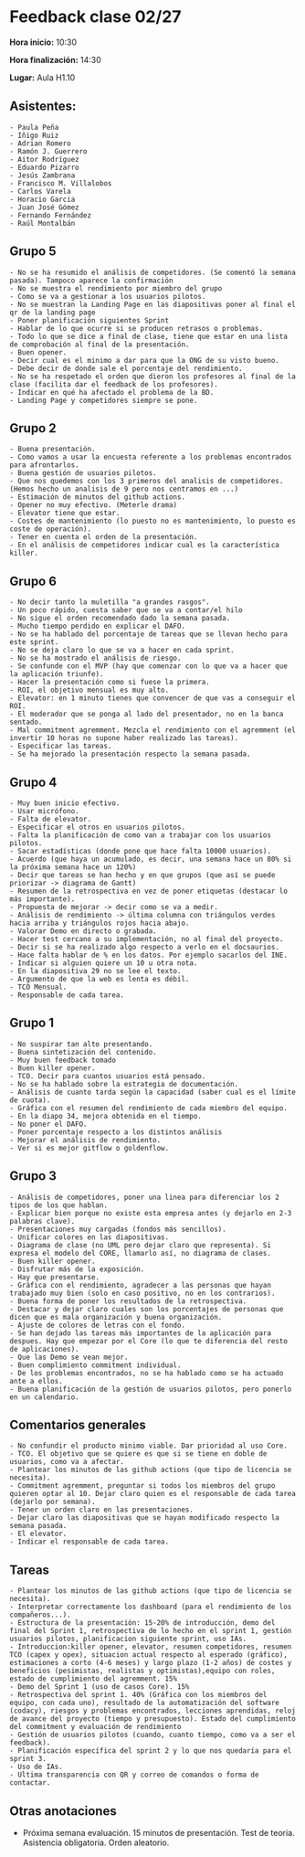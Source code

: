# Feedback clase 02/27

**Hora inicio:** 10:30

**Hora finalización:** 14:30

**Lugar:** Aula H1.10

## Asistentes:
    - Paula Peña
    - Iñigo Ruiz
    - Adrian Romero
    - Ramón J. Guerrero
    - Aitor Rodríguez
    - Eduardo Pizarro
    - Jesús Zambrana
    - Francisco M. Villalobos
    - Carlos Varela
    - Horacio Garcia
    - Juan José Gómez
    - Fernando Fernández
    - Raúl Montalbán

## Grupo 5
    - No se ha resumido el análisis de competidores. (Se comentó la semana pasada). Tampoco aparece la confirmación
    - No se muestra el rendimiento por miembro del grupo
    - Como se va a gestionar a los usuarios pilotos.
    - No se muestran la Landing Page en las diapositivas poner al final el qr de la landing page
    - Poner planificación siguientes Sprint
    - Hablar de lo que ocurre si se producen retrasos o problemas.
    - Todo lo que se dice a final de clase, tiene que estar en una lista de comprobación al final de la presentación.
    - Buen opener.
    - Decir cual es el minimo a dar para que la ONG de su visto bueno.
    - Debe decir de donde sale el porcentaje del rendimiento.
    - No se ha respetado el orden que dieron los profesores al final de la clase (facilita dar el feedback de los profesores).
    - Indicar en qué ha afectado el problema de la BD.
    - Landing Page y competidores siempre se pone.

## Grupo 2
    - Buena presentación.
    - Como vamos a usar la encuesta referente a los problemas encontrados para afrontarlos.
    - Buena gestión de usuarios pilotos.
    - Que nos quedemos con los 3 primeros del analisis de competidores. (Hemos hecho un analisis de 9 pero nos centramos en ...)
    - Estimación de minutos del github actions.
    - Opener no muy efectivo. (Meterle drama)
    - Elevator tiene que estar.
    - Costes de mantenimiento (lo puesto no es mantenimiento, lo puesto es coste de operación).
    - Tener en cuenta el orden de la presentación.
    - En el análisis de competidores indicar cual es la característica killer.

## Grupo 6
    - No decir tanto la muletilla "a grandes rasgos".
    - Un poco rápido, cuesta saber que se va a contar/el hilo
    - No sigue el orden recomendado dado la semana pasada.
    - Mucho tiempo perdido en explicar el DAFO.
    - No se ha hablado del porcentaje de tareas que se llevan hecho para este sprint.
    - No se deja claro lo que se va a hacer en cada sprint.
    - No se ha mostrado el análisis de riesgo.
    - Se confunde con el MVP (hay que comenzar con lo que va a hacer que la aplicación triunfe).
    - Hacer la presentación como si fuese la primera.
    - ROI, el objetivo mensual es muy alto.
    - Elevator: en 1 minuto tienes que convencer de que vas a conseguir el ROI.
    - El moderador que se ponga al lado del presentador, no en la banca sentado.
    - Mal commitment agremment. Mezcla el rendimiento con el agremment (el invertir 10 horas no supone haber realizado las tareas).
    - Especificar las tareas.
    - Se ha mejorado la presentación respecto la semana pasada.

## Grupo 4
    - Muy buen inicio efectivo.
    - Usar micrófono.
    - Falta de elevator.
    - Especificar el otros en usuarios pilotos.
    - Falta la planificación de como van a trabajar con los usuarios pilotos.
    - Sacar estadísticas (donde pone que hace falta 10000 usuarios).
    - Acuerdo (que haya un acumulado, es decir, una semana hace un 80% si la próxima semana hace un 120%)
    - Decir que tareas se han hecho y en que grupos (que así se puede priorizar -> diagrama de Gantt)
    - Resumen de la retrospectiva en vez de poner etiquetas (destacar lo más importante).
    - Propuesta de mejorar -> decir como se va a medir.
    - Análisis de rendimiento -> última columna con triángulos verdes hacia arriba y triángulos rojos hacia abajo.
    - Valorar Demo en directo o grabada.
    - Hacer test cercano a su implementación, no al final del proyecto.
    - Decir si se ha realizado algo respecto a verlo en el docsaurios.
    - Hace falta hablar de % en los datos. Por ejemplo sacarlos del INE.
    - Indicar si alguien quiere un 10 u otra nota.
    - En la diapositiva 29 no se lee el texto.
    - Argumento de que la web es lenta es débil.
    - TCO Mensual.
    - Responsable de cada tarea.

## Grupo 1
    - No suspirar tan alto presentando.
    - Buena sintetización del contenido.
    - Muy buen feedback tomado
    - Buen killer opener.
    - TCO. Decir para cuantos usuarios está pensado.
    - No se ha hablado sobre la estrategia de documentación.
    - Análisis de cuanto tarda según la capacidad (saber cual es el límite de cuota).
    - Gráfica con el resumen del rendimiento de cada miembro del equipo.
    - En la diapo 34, mejora obtenida en el tiempo.
    - No poner el DAFO.
    - Poner porcentaje respecto a los distintos análisis
    - Mejorar el análisis de rendimiento.
    - Ver si es mejor gitflow o goldenflow.

## Grupo 3
    - Análisis de competidores, poner una linea para diferenciar los 2 tipos de los que hablan.
    - Explicar bien porque no existe esta empresa antes (y dejarlo en 2-3 palabras clave).
    - Presentaciones muy cargadas (fondos más sencillos).
    - Unificar colores en las diapositivas.
    - Diagrama de clase (no UML pero dejar claro que representa). Si expresa el modelo del CORE, llamarlo así, no diagrama de clases.
    - Buen killer opener.
    - Disfrutar más de la exposición.
    - Hay que presentarse.
    - Gráfica con el rendimiento, agradecer a las personas que hayan trabajado muy bien (solo en caso positivo, no en los contrarios).
    - Buena forma de poner los resultados de la retrospectiva.
    - Destacar y dejar claro cuales son los porcentajes de personas que dicen que es mala organización y buena organización.
    - Ajuste de colores de letras con el fondo.
    - Se han dejado las tareas más importantes de la aplicación para despues. Hay que empezar por el Core (lo que te diferencia del resto de aplicaciones).
    - Que las Demo se vean mejor.
    - Buen complimiento commitment individual.
    - De los problemas encontrados, no se ha hablado como se ha actuado ante a ellos.
    - Buena planificación de la gestión de usuarios pilotos, pero ponerlo en un calendario.
  

## Comentarios generales
    - No confundir el producto minimo viable. Dar prioridad al uso Core.
    - TCO. El objetivo que se quiere es que si se tiene en doble de usuarios, como va a afectar.
    - Plantear los minutos de las github actions (que tipo de licencia se necesita).
    - Commitment agremment, preguntar si todos los miembros del grupo quieren optar al 10. Dejar claro quien es el responsable de cada tarea (dejarlo por semana).
    - Tener un orden claro en las presentaciones.
    - Dejar claro las diapositivas que se hayan modificado respecto la semana pasada.
    - El elevator.
    - Indicar el responsable de cada tarea.

## Tareas
    - Plantear los minutos de las github actions (que tipo de licencia se necesita).
    - Interpretar correctamente los dashboard (para el rendimiento de los compañeros...).
    - Estructura de la presentación: 15-20% de introducción, demo del final del Sprint 1, retrospectiva de lo hecho en el sprint 1, gestión usuarios pilotos, planificacion siguiente sprint, uso IAs.
    - Introduccion:killer opener, elevator, resumen competidores, resumen TCO (capex y opex), situacion actual respecto al esperado (gráfico), estimaciones a corto (4-6 meses) y largo plazo (1-2 años) de costes y beneficios (pesimistas, realistas y optimistas),equipo con roles, estado de cumplimiento del agremment. 15%
    - Demo del Sprint 1 (uso de casos Core). 15%
    - Retrospectiva del sprint 1. 40% (Gráfica con los miembros del equipo, con cada uno), resultado de la automatización del software (codacy), riesgos y problemas encontrados, lecciones aprendidas, reloj de avance del proyecto (tiempo y presupuesto). Estado del cumplimiento del commitment y evaluación de rendimiento
    - Gestión de usuarios pilotos (cuando, cuanto tiempo, como va a ser el feedback).
    - Planificación específica del sprint 2 y lo que nos quedaría para el sprint 3.
    - Uso de IAs.
    - Ultima transparencia con QR y correo de comandos o forma de contactar.

## Otras anotaciones
- Próxima semana evaluación. 15 minutos de presentación. Test de teoria. Asistencia obligatoria. Orden aleatorio.
